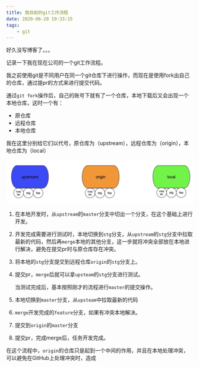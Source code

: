 ```yaml
---
title: 我目前的git工作流程
date: 2020-06-20 19:33:15
tags: 
	- git
---
```


好久没写博客了。。。

记录一下我在现在公司的一个git工作流程。

我之前使用git是不同用户在同一个git仓库下进行操作，而现在是使用fork出自己的仓库，通过提pr的方式来进行提交代码。

<!--more-->

通过`git fork`操作后，自己的账号下就有了一个仓库，本地下载后又会出现一个本地仓库，这时一个有：

- 原仓库
- 远程仓库
- 本地仓库

我在这里分别给它们以代号，原仓库为（upstream），远程仓库为（origin），本地仓库为（local）

![](https://raw.githubusercontent.com/liunaijie/images/master/1592655787033.jpg)



1. 在本地开发时，从`upstream`的`master`分支中切出一个分支，在这个基础上进行开发。

2. 开发完成需要进行测试时，本地切换到`stg`分支，从`upstream`的`stg`分支中拉取最新的代码，然后再`merge`本地的其他分支，这一步就将冲突全部放在本地进行解决，避免在提交pr时与原仓库存在冲突。

3. 将本地的`stg`分支提交到远程仓库`origin`的`stg`分支上。

4. 提交pr，`merge`后就可以拿`upsteam`的`stg`分支进行测试。

	

	当测试完成后，基本按照刚才的流程进行`master`的提交操作。

1. 本地切换到`master`分支，从`upsteam`中拉取最新的代码
2. `merge`开发完成的`feature`分支，如果有冲突本地解决。
3. 提交到`origin`的`master`分支
4. 提交pr，完成merge后，任务开发完成。

在这个流程中，`origin`的仓库只是起到一个中间的作用，并且在本地处理冲突，可以避免在GitHub上处理冲突时，造成